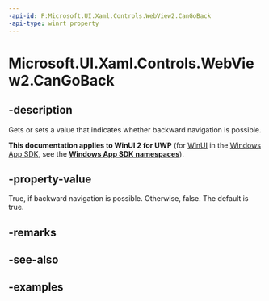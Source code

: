 ```yaml
---
-api-id: P:Microsoft.UI.Xaml.Controls.WebView2.CanGoBack
-api-type: winrt property
---
```


# Microsoft.UI.Xaml.Controls.WebView2.CanGoBack

<!--
public bool CanGoBack { get; set; }
-->

## -description

Gets or sets a value that indicates whether backward navigation is possible.

**This documentation applies to WinUI 2 for UWP** (for [WinUI](/windows/apps/winui/winui3/) in the [Windows App SDK](/windows/apps/windows-app-sdk/), see the **[Windows App SDK namespaces](/windows/windows-app-sdk/api/winrt/)**).

## -property-value

True, if backward navigation is possible. Otherwise, false. The default is true.

## -remarks

## -see-also

## -examples

